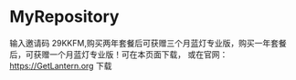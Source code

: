 # MyRepository
输入邀请码 29KKFM,购买两年套餐后可获赠三个月蓝灯专业版，购买一年套餐后，可获赠一个月蓝灯专业版！可在本页面下载，
或在官网：https://GetLantern.org 下载
